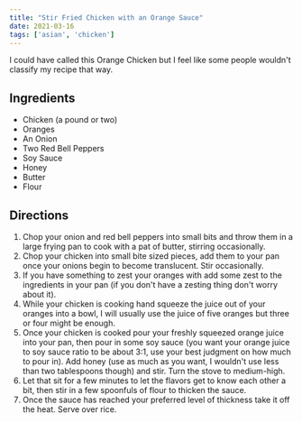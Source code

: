 ```yaml
---
title: "Stir Fried Chicken with an Orange Sauce"
date: 2021-03-16
tags: ['asian', 'chicken']
---
```


I could have called this Orange Chicken but I feel like some people wouldn't classify my recipe that way.

## Ingredients

- Chicken (a pound or two)
- Oranges
- An Onion
- Two Red Bell Peppers
- Soy Sauce
- Honey
- Butter
- Flour

## Directions

1. Chop your onion and red bell peppers into small bits and throw them in a large frying pan to cook with a pat of butter, stirring occasionally.
2. Chop your chicken into small bite sized pieces, add them to your pan once your onions begin to become translucent. Stir occasionally.
3. If you have something to zest your oranges with add some zest to the ingredients in your pan (if you don't have a zesting thing don't worry about it).
4. While your chicken is cooking hand squeeze the juice out of your oranges into a bowl, I will usually use the juice of five oranges but three or four might be enough.
5. Once your chicken is cooked pour your freshly squeezed orange juice into your pan, then pour in some soy sauce (you want your orange juice to soy sauce ratio to be about 3:1, use your best judgment on how much to pour in). Add honey (use as much as you want, I wouldn't use less than two tablespoons though) and stir. Turn the stove to medium-high.
6. Let that sit for a few minutes to let the flavors get to know each other a bit, then stir in a few spoonfuls of flour to thicken the sauce.
7. Once the sauce has reached your preferred level of thickness take it off the heat. Serve over rice.
